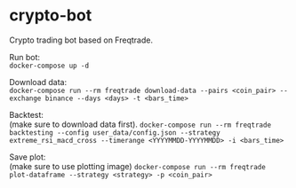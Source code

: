 # crypto-bot
Crypto trading bot based on Freqtrade. 

Run bot:  
`docker-compose up -d`

Download data:  
`docker-compose run --rm freqtrade download-data --pairs <coin_pair> --exchange binance --days <days> -t <bars_time>`
  
Backtest:  
  (make sure to download data first). 
`docker-compose run --rm freqtrade backtesting --config user_data/config.json --strategy extreme_rsi_macd_cross --timerange <YYYYMMDD-YYYYMMDD> -i <bars_time>`
  
Save plot:  
  (make sure to use plotting image)
`docker-compose run --rm freqtrade plot-dataframe --strategy <strategy> -p <coin_pair>`
